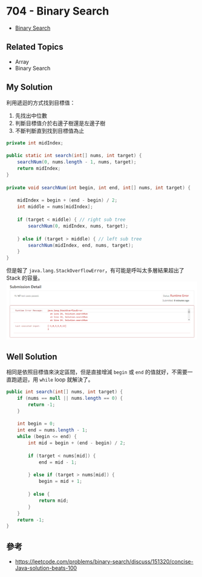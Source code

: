 # 704 - Binary Search

* [Binary Search](https://leetcode.com/problems/binary-search/)

## Related Topics
* Array
* Binary Search

## My Solution
利用遞迴的方式找到目標值：
1. 先找出中位數
2. 判斷目標值介於右邊子樹還是左邊子樹
3. 不斷判斷直到找到目標值為止

```java
private int midIndex;

public static int search(int[] nums, int target) {
    searchNum(0, nums.length - 1, nums, target);
    return midIndex;
}

private void searchNum(int begin, int end, int[] nums, int target) {

    midIndex = begin + (end - begin) / 2;
    int middle = nums[midIndex];

    if (target < middle) { // right sub tree
        searchNum(0, midIndex, nums, target);

    } else if (target > middle) { // left sub tree
        searchNum(midIndex, end, nums, target);
    }
}
```

但是報了 `java.lang.StackOverflowError`，有可能是呼叫太多層結果超出了 Stack 的容量。
![](/images/LeetCode/704-1.png)

## Well Solution
相同是依照目標值來決定區間，但是直接增減 `begin` 或 `end` 的值就好，不需要一直跑遞迴，用 `while` loop 就解決了。
```java
public int search(int[] nums, int target) {
    if (nums == null || nums.length == 0) {
        return -1;
    }

    int begin = 0;
    int end = nums.length - 1;
    while (begin <= end) {
        int mid = begin + (end - begin) / 2;

        if (target < nums[mid]) {
            end = mid - 1;

        } else if (target > nums[mid]) {
            begin = mid + 1;

        } else {
            return mid;
        }
    }
    return -1;
}
```

## 參考
* https://leetcode.com/problems/binary-search/discuss/151320/concise-Java-solution-beats-100